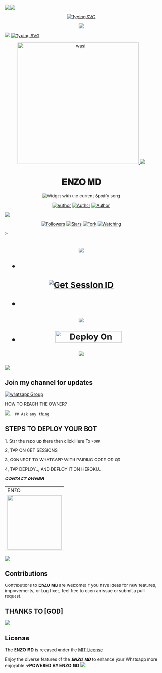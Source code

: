 <a><img src='https://i.imgur.com/LyHic3i.gif'/></a><a><img src='https://i.imgur.com/LyHic3i.gif'/></a>
<p align="center">
<p align="center">
  <a href="https://git.io/typing-svg"><img src="https://readme-typing-svg.demolab.com?font=EB+Garamond&weight=800&size=28&duration=4000&pause=1000&random=false&width=435&lines=+•★⃝ 𝐄𝐍𝐙𝐎 𝐌𝐃-★⃝•;MULTI-DEVICE+WHATSAPP+BOT;DEVELOPED+BY+𝐄𝐍𝐙𝐎;RELEASED+DATE+22%2F6%2F2024." alt="Typing SVG" /></a>
 </p>
<p align="center">
 <a><img src='https://i.imgur.com/LyHic3i.gif'/></a> <a>
<p align="center">  

<a><img src='https://i.imgur.com/LyHic3i.gif'/></a>
<a href="https://git.io/typing-svg"><img src="https://readme-typing-svg.demolab.com?font=Black+Ops+One&size=50&pause=1000&color=1BAFBAFF&center=true&width=910&height=100&lines=𝐄𝐍𝐙𝐎 𝐌𝐃" alt="Typing SVG"/></a>

<p align="center">  
  <a href="https://whatsapp.com/channel/0029VajJTJp2f3ELCm8FN50D">
    <img alt="wasi" height="400" src="https://i.ibb.co/CmMWm5J/IMG-20240918-WA0148.jpg">
    <a><img src='https://i.imgur.com/LyHic3i.gif'/></a>
   <h1 align="center">𝐄𝐍𝐙𝐎 𝐌𝐃</h1>
  </a>
    <div align="center">
  <img src="https://spogit.vercel.app/api?theme=dark&rainbow=true&scan=true" alt="Widget with the current Spotify song"  />
</div>
 
</p>
<p align="center">
<a href="https://github.com/Cheroo51"><img title="Author" src="https://img.shields.io/badge/Cheroo51-black?style=for-the-badge&logo=Github"></a> <a href="https://whatsapp.com/channel/0029VajJTJp2f3ELCm8FN50D"><img title="Author" src="https://img.shields.io/badge/CHANNEL-black?style=for-the-badge&logo=whatsapp"></a> <a href="https://wa.me/254743982206"><img title="Author" src="https://img.shields.io/badge/CHAT US-black?style=for-the-badge&logo=whatsapp"></a>
<p/>
  <a><img src='https://i.imgur.com/LyHic3i.gif'/></a>
<p align="center">
<a href="https://github.com/berabotsmd?tab=followers"><img title="Followers" src="https://img.shields.io/github/followers/Cheroo51?label=Followers&style=social"></a>
<a href="https://github.com/Cheroo51/ENZO-MD/stargazers/"><img title="Stars" src="https://img.shields.io/github/stars/Cheroo51/ENZO-MD?&style=social"></a>
<a href="https://github.com/Cheroo51/ENZO-MD/network/members"><img title="Fork" src="https://img.shields.io/github/forks/Cheroo51/ENZO-MD?style=social"></a>
<a href="https://github.com/Cheroo51/ENZO-MD/watchers"><img title="Watching" src="https://img.shields.io/github/watchers/Cheroo51/ENZO-MD?label=Watching&style=social"></a>
</p>></a>                     

   <h1 align="center"                  



***



<a><img src='https://i.imgur.com/LyHic3i.gif'/></a>
</a></p>
- <br>
<a href='https://enzo-md-sessions-generator-wcj5.onrender.com' target="_blank"><img alt='Get Session ID' src='https://img.shields.io/badge/Get-Session_ID-100000?style=for-the-badge&logo=scan&logoColor=white&labelColor=black&color=blue'/></a>

- 
<a><img src='https://i.imgur.com/LyHic3i.gif'/></a>

</p>

- <a href="https://dashboard.heroku.com/new?button-url=https://github.com/Cheroo51/ENZO-MD &template=https://github.com/Cheroo51/ENZO-MD"><img title="Deploy On Render" src="https://img.shields.io/badge/DEPLOY ON HEROKU-h?color=yellow&style=for-the-badge&logo=Toyota" width="220" height="38.45"/></a></p>


<a><img src='https://i.imgur.com/LyHic3i.gif'/></a>
</p>
   
##

<a><img src='https://i.imgur.com/LyHic3i.gif'/></a>
## Join my channel for updates
<a href="https://whatsapp.com/channel/0029VajJoCoLI8YePbpsnE3q" target="_blank">
    <img alt="whatsapp Group" src="https://img.shields.io/badge/ Whatsapp Support Channel -https://whatsapp.com/channel/0029VajJoCoLI8YePbpsnE3q?style=for-the-badge&logo=whatsapp&logoColor=white" />
  </a>
</p>


HOW TO REACH THE OWNER? 
 
   
   <a href="https://wa.me/254784115308">
    <img src="https://img.shields.io/badge/WhatsApp-25D366?style=for-the-badge&logo=whatsapp&logoColor=white" />
  </a>&nbsp;&nbsp;
   <a

    ## Ask any thing

</p>

## STEPS TO DEPLOY YOUR BOT


1, Star the repo up there then click Here To  [`FORK`](https://github.com/Cheroo51/ENZO-MD/fork)

2, TAP ON GET SESSIONS



3, CONNECT TO WHATSAPP WITH PAIRING CODE OR QR



4, TAP DEPLOY.., AND DEPLOY IT ON HEROKU...

</p>

*𝐂𝐎𝐍𝐓𝐀𝐂𝐓 𝐎𝐖𝐍𝐄𝐑*

<table>
  <tr>
    <td>ENZO</td>
    
  </tr>
  <tr>
    <td><a href="https://whatsapp.com/channel/0029VajJTJp2f3ELCm8FN50D"><img src="https://i.ibb.co/xmZ205D/Screenshot-20240919-212724-Whats-App-Business.jpg" width="180"</td>
  </tr>
</table>

</p>

<a><img src='https://i.imgur.com/LyHic3i.gif'/></a>
## Contributions


Contributions to 𝐄𝐍𝐙𝐎 𝐌𝐃 are welcome! If you have ideas for new features, improvements, or bug fixes, feel free to open an issue or submit a pull request.
## THANKS TO [GOD]
<a><img src='https://i.imgur.com/LyHic3i.gif'/></a>
## License

The 𝐄𝐍𝐙𝐎 𝐌𝐃 is released under the [MIT License](https://opensource.org/licenses/MIT).

Enjoy the diverse features of the *𝐄𝐍𝐙𝐎 𝐌𝐃*  to enhance your Whatsapp more enjoyable ☣𝐏𝐎𝐖𝐄𝐑𝐄𝐃 𝐁𝐘 𝐄𝐍𝐙𝐎 𝐌𝐃
<a><img src='https://i.imgur.com/LyHic3i.gif'/></a>
